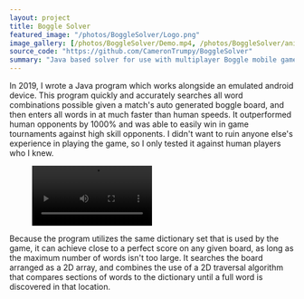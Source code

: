 ```yaml
---
layout: project
title: Boggle Solver
featured_image: "/photos/BoggleSolver/Logo.png"
image_gallery: [/photos/BoggleSolver/Demo.mp4, /photos/BoggleSolver/animated.gif]
source_code: "https://github.com/CameronTrumpy/BoggleSolver"
summary: "Java based solver for use with multiplayer Boggle mobile game."
---
```

In 2019, I wrote a Java program which works alongside an emulated android device. This program quickly and accurately searches all word combinations possible given a match's auto generated boggle board, and then enters all words in at much faster than human speeds. It outperformed human opponents by 1000% and was able to easily win in game tournaments against high skill opponents. I didn't want to ruin anyone else's experience in playing the game, so I only tested it against human players who I knew.
<figure class="video_container">
  <video controls="true" allowfullscreen="true" style="width:50%">
    <source src="/photos/BoggleSolver/Demo.mp4" type="video/mp4">
  </video>
</figure>
 Because the program utilizes the same dictionary set that is used by the game, it can achieve close to a perfect score on any given board, as long as the maximum number of words isn't too large. It searches the board arranged as a 2D array, and combines the use of a 2D traversal algorithm that compares sections of words to the dictionary until a full word is discovered in that location.
